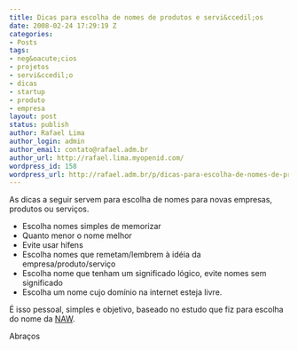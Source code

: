 ```yaml
---
title: Dicas para escolha de nomes de produtos e servi&ccedil;os
date: 2008-02-24 17:29:19 Z
categories:
- Posts
tags:
- neg&oacute;cios
- projetos
- servi&ccedil;o
- dicas
- startup
- produto
- empresa
layout: post
status: publish
author: Rafael Lima
author_login: admin
author_email: contato@rafael.adm.br
author_url: http://rafael.lima.myopenid.com/
wordpress_id: 158
wordpress_url: http://rafael.adm.br/p/dicas-para-escolha-de-nomes-de-produtos-e-servicos/
---
```


As dicas a seguir servem para escolha de nomes para novas empresas, produtos ou servi&ccedil;os.
<ul>
	<li>Escolha nomes simples de memorizar</li>
	<li>Quanto menor o nome melhor</li>
	<li>Evite usar h&iacute;fens</li>
	<li>Escolha nomes que remetam/lembrem &agrave; id&eacute;ia da empresa/produto/servi&ccedil;o</li>
	<li>Escolha nome que tenham um significado l&oacute;gico, evite nomes sem significado</li>
	<li>Escolha um nome cujo dom&iacute;nio na internet esteja livre.</li>
</ul>
&Eacute; isso pessoal, simples e objetivo, baseado no estudo que fiz para escolha do nome da <a href="http://rafael.adm.br/tag/naw">NAW</a>.

Abra&ccedil;os
